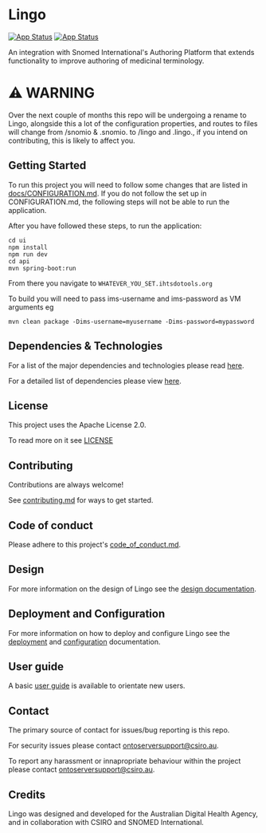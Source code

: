 # Lingo

[![App Status](https://ncts-cd.australiaeast.cloudapp.azure.com/api/badge?name=snomio-dev&revision=true&showAppName=true)](https://ncts-cd.australiaeast.cloudapp.azure.com/applications/snomio-dev) [![App Status](https://ncts-cd.australiaeast.cloudapp.azure.com/api/badge?name=snomio-uat&revision=true&showAppName=true)](https://ncts-cd.australiaeast.cloudapp.azure.com/applications/snomio-uat)

An integration with Snomed International's Authoring Platform that extends functionality to improve
authoring of medicinal terminology.

# ⚠️ WARNING

Over the next couple of months this repo will be undergoing a rename to Lingo, alongside this a lot of the configuration properties, and routes to files will change from /snomio & .snomio. to /lingo and .lingo., 
if you intend on contributing, this is likely to affect you.

## Getting Started

To run this project you will need to follow some changes that are listed
in [docs/CONFIGURATION.md](/docs/CONFIGURATION.md). If you do not follow the set up in
CONFIGURATION.md, the following steps will not be able to run the application.

After you have followed these steps, to run the application:

```
cd ui
npm install
npm run dev
cd api
mvn spring-boot:run
```

From there you navigate to `WHATEVER_YOU_SET.ihtsdotools.org`

To build you will need to pass ims-username and ims-password as VM arguments eg

```
mvn clean package -Dims-username=myusername -Dims-password=mypassword
```

## Dependencies & Technologies

For a list of the major dependencies and technologies please
read [here](/docs/design/technologies.md).

For a detailed list of dependencies please
view [here](https://github.com/aehrc/snomio/network/dependencies).

## License

This project uses the Apache License 2.0.

To read more on it see [LICENSE](./LICENSE)

## Contributing

Contributions are always welcome!

See [contributing.md](./contributing.md) for ways to get started.

## Code of conduct

Please adhere to this project's [code_of_conduct.md](./code_of_conduct.md).

## Design

For more information on the design of Lingo see the [design documentation](./docs/DESIGN.md).

## Deployment and Configuration

For more information on how to deploy and configure Lingo see
the [deployment](./docs/DEPLOYMENT.md) and [configuration](./docs/CONFIGURATION.md) documentation.

## User guide

A basic [user guide](./docs/USERGUIDE.md) is available to orientate new users.

## Contact

The primary source of contact for issues/bug reporting is this repo.

For security issues please contact <ontoserversupport@csiro.au>.

To report any harassment or innapropriate behaviour within the project please
contact <ontoserversupport@csiro.au>.

## Credits

Lingo was designed and developed for the Australian Digital Health Agency, and in collaboration
with CSIRO and SNOMED International.
